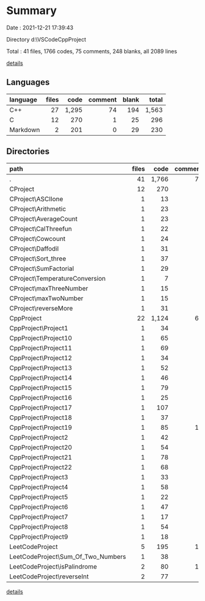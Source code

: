 # Summary

Date : 2021-12-21 17:39:43

Directory d:\VSCodeCppProject

Total : 41 files,  1766 codes, 75 comments, 248 blanks, all 2089 lines

[details](details.md)

## Languages
| language | files | code | comment | blank | total |
| :--- | ---: | ---: | ---: | ---: | ---: |
| C++ | 27 | 1,295 | 74 | 194 | 1,563 |
| C | 12 | 270 | 1 | 25 | 296 |
| Markdown | 2 | 201 | 0 | 29 | 230 |

## Directories
| path | files | code | comment | blank | total |
| :--- | ---: | ---: | ---: | ---: | ---: |
| . | 41 | 1,766 | 75 | 248 | 2,089 |
| CProject | 12 | 270 | 1 | 25 | 296 |
| CProject\ASCIIone | 1 | 13 | 0 | 1 | 14 |
| CProject\Arithmetic | 1 | 23 | 0 | 2 | 25 |
| CProject\AverageCount | 1 | 23 | 0 | 1 | 24 |
| CProject\CalThreefun | 1 | 22 | 0 | 2 | 24 |
| CProject\Cowcount | 1 | 24 | 0 | 5 | 29 |
| CProject\Daffodil | 1 | 31 | 0 | 2 | 33 |
| CProject\Sort_three | 1 | 37 | 0 | 2 | 39 |
| CProject\SumFactorial | 1 | 29 | 0 | 3 | 32 |
| CProject\TemperatureConversion | 1 | 7 | 0 | 1 | 8 |
| CProject\maxThreeNumber | 1 | 15 | 1 | 2 | 18 |
| CProject\maxTwoNumber | 1 | 15 | 0 | 2 | 17 |
| CProject\reverseMore | 1 | 31 | 0 | 2 | 33 |
| CppProject | 22 | 1,124 | 64 | 177 | 1,365 |
| CppProject\Project1 | 1 | 34 | 0 | 6 | 40 |
| CppProject\Project10 | 1 | 65 | 2 | 12 | 79 |
| CppProject\Project11 | 1 | 69 | 3 | 9 | 81 |
| CppProject\Project12 | 1 | 34 | 2 | 8 | 44 |
| CppProject\Project13 | 1 | 52 | 5 | 5 | 62 |
| CppProject\Project14 | 1 | 46 | 3 | 8 | 57 |
| CppProject\Project15 | 1 | 79 | 3 | 11 | 93 |
| CppProject\Project16 | 1 | 25 | 4 | 4 | 33 |
| CppProject\Project17 | 1 | 107 | 2 | 22 | 131 |
| CppProject\Project18 | 1 | 37 | 2 | 7 | 46 |
| CppProject\Project19 | 1 | 85 | 11 | 1 | 97 |
| CppProject\Project2 | 1 | 42 | 0 | 10 | 52 |
| CppProject\Project20 | 1 | 54 | 3 | 10 | 67 |
| CppProject\Project21 | 1 | 78 | 3 | 13 | 94 |
| CppProject\Project22 | 1 | 68 | 4 | 12 | 84 |
| CppProject\Project3 | 1 | 33 | 2 | 6 | 41 |
| CppProject\Project4 | 1 | 58 | 2 | 11 | 71 |
| CppProject\Project5 | 1 | 22 | 0 | 5 | 27 |
| CppProject\Project6 | 1 | 47 | 9 | 7 | 63 |
| CppProject\Project7 | 1 | 17 | 1 | 1 | 19 |
| CppProject\Project8 | 1 | 54 | 3 | 8 | 65 |
| CppProject\Project9 | 1 | 18 | 0 | 1 | 19 |
| LeetCodeProject | 5 | 195 | 10 | 40 | 245 |
| LeetCodeProject\Sum_Of_Two_Numbers | 1 | 38 | 0 | 2 | 40 |
| LeetCodeProject\isPalindrome | 2 | 80 | 10 | 8 | 98 |
| LeetCodeProject\reverseInt | 2 | 77 | 0 | 30 | 107 |

[details](details.md)